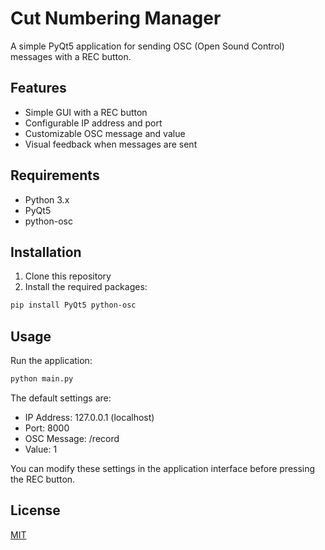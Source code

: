 # Cut Numbering Manager

A simple PyQt5 application for sending OSC (Open Sound Control) messages with a REC button.

## Features

- Simple GUI with a REC button
- Configurable IP address and port
- Customizable OSC message and value
- Visual feedback when messages are sent

## Requirements

- Python 3.x
- PyQt5
- python-osc

## Installation

1. Clone this repository
2. Install the required packages:

```bash
pip install PyQt5 python-osc
```

## Usage

Run the application:

```bash
python main.py
```

The default settings are:
- IP Address: 127.0.0.1 (localhost)
- Port: 8000
- OSC Message: /record
- Value: 1

You can modify these settings in the application interface before pressing the REC button.

## License

[MIT](LICENSE)
